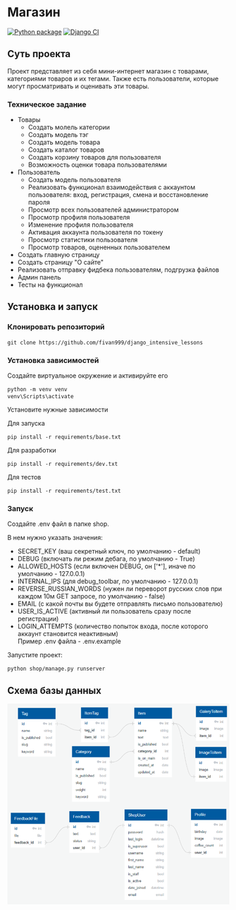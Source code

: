 # Магазин
[![Python package](https://github.com/fivan999/django_intensive_lessons/actions/workflows/python-package.yml/badge.svg?branch=main)](https://github.com/fivan999/django_intensive_lessons/actions/workflows/python-package.yml)
[![Django CI](https://github.com/fivan999/django_intensive_lessons/actions/workflows/django.yml/badge.svg)](https://github.com/fivan999/django_intensive_lessons/actions/workflows/django.yml)
## Суть проекта
Проект представляет из себя мини-интернет магазин с товарами, категориями товаров и их тегами. Также есть пользователи, которые могут просматривать и оценивать эти товары.
### Техническое задание
- Товары
  - Создать молель категории
  - Создать модель тэг
  - Создать модель товара
  - Создать каталог товаров
  - Создать корзину товаров для пользователя
  - Возможность оценки товара пользователями
- Пользователь
  - Создать модель пользователя
  - Реализовать функционал взаимодействия с аккаунтом пользователя: вход, регистрация, смена и восстановление пароля
  - Просмотр всех пользователей администратором
  - Просмотр профиля пользователя
  - Изменение профиля пользователя
  - Активация аккаунта пользователя по токену
  - Просмотр статистики пользователя
  - Просмотр товаров, оцененных пользователем
- Создать главную страницу
- Создать страницу "О сайте"
- Реализовать отправку фидбека пользователям, подгрузка файлов
- Админ панель
- Тесты на функционал
## Установка и запуск

### Клонировать репозиторий
```
git clone https://github.com/fivan999/django_intensive_lessons
```
### Установка зависимостей
Создайте виртуальное окружение и активируйте его
```
python -m venv venv
venv\Scripts\activate
```

Установите нужные зависимости

Для запуска
```
pip install -r requirements/base.txt
```
Для разработки
```
pip install -r requirements/dev.txt
```
Для тестов
```
pip install -r requirements/test.txt
```
### Запуск
Создайте .env файл в папке shop.<br>

В нем нужно указать значения:<br>
- SECRET_KEY (ваш секретный ключ, по умолчанию - default)<br>
- DEBUG (включать ли режим дебага, по умолчанию - True)<br>
- ALLOWED_HOSTS (если включен DEBUG, он ['*'], иначе по умолчанию - 127.0.0.1)<br>
- INTERNAL_IPS (для debug_toolbar, по умолчанию - 127.0.0.1) <br>
- REVERSE_RUSSIAN_WORDS (нужен ли переворот русских слов при каждом 10м GET запросе, по умолчанию - false)<br>
- EMAIL (с какой почты вы будете отправлять письмо пользователю)
- USER_IS_ACTIVE (активный ли пользователь сразу после регистрации)
- LOGIN_ATTEMPTS (количество попыток входа, после которого аккаунт становится неактивным)<br>
Пример .env файла - .env.example

Запустите проект:
```
python shop/manage.py runserver
```
## Схема базы данных
![](./resourses/db.png)
